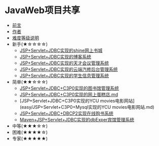 # JavaWeb项目共享
* [前言](README.md)
* [作者](AUTHOR.md)
* [难度等级说明](README.md)
* 新手(★☆☆☆☆)
	* [JSP+Servlet+JDBC实现的shine网上书城](newcomer/JSP+Servlet+JDBC实现的shine网上书城.md)
	* [JSP+Servlet+JDBC实现的博客系统](newcomer/JSP+Servlet+JDBC+Mysql实现的博客系统.md)
	* [JSP+Servlet+JDBC实现的天才会议管理系统](newcomer/JSP+Servlet+JDBC+Mysql实现的天才会议管理系统.md)
	* [JSP+Servlet+JDBC实现的云端汽修后台管理系统](newcomer/JSP+Servlet+JDBC实现的云端汽修后台管理系统.md)
	* [JSP+Servlet+JDBC实现的学生信息管理系统](newcomer/JSP+Servlet+JDBC实现的学生信息管理系统.md)
* 简单(★★☆☆☆)
    * [JSP+Servlet+JDBC+C3P0实现的图书馆管理系统](easy/JSP+Servlet+C3P0+Mysql实现的图书馆管理系统.md)
    * [JSP+Servlet+JDBC+C3P0实现的网上蛋糕店.md](easy/JSP+Servlet+C3P0+Mysql实现的网上蛋糕店.md)
    * [JSP+Servlet+JDBC+C3P0实现的YCU movies电影网站](easy/JSP+Servlet+C3P0+Mysql实现的YCU movies电影网站.md)
    * [JSP+Servlet+JDBC+DBCP2实现在线购书系统](easy/JSP+Servlet+JDBC+DBCP2实现在线购书系统.md)
    * [Maven+JSP+Servlet+JDBC实现的dbExper宾馆管理系统](easy/Maven+JSP+Servlet+JDBC+Mysql实现的dbExper宾馆管理系统.md)
* 中等(★★★☆☆)    
* 困难(★★★★☆)
* 专家(★★★★★)